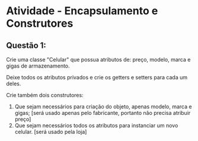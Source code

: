 # Atividade  - Encapsulamento e Construtores  

## Questão 1:  

Crie uma classe "Celular" que possua atributos de: preço, modelo, marca e gigas de armazenamento.  

Deixe todos os atributos privados e crie os getters e setters para cada um deles.  

Crie também dois construtores:  
1. Que sejam necessários para criação do objeto, apenas modelo, marca e gigas;  [será usado apenas pelo fabricante, portanto não precisa atribuir preço]  
2. Que sejam necessários todos os atributos para instanciar um novo celular. [será usado pela loja]